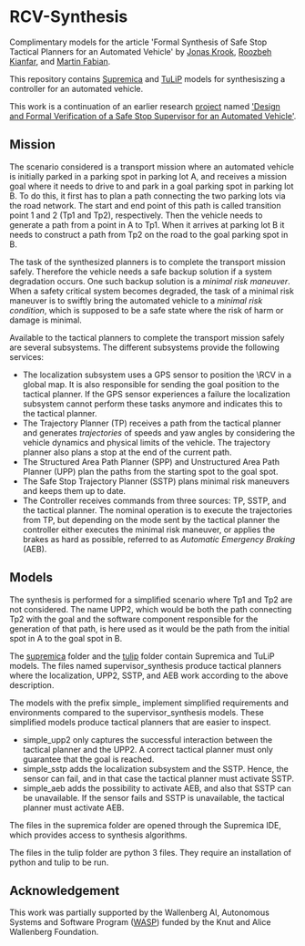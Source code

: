 # RCV-Synthesis

Complimentary models for the article 'Formal Synthesis of Safe Stop Tactical Planners for an Automated Vehicle' by [Jonas Krook](https://www.chalmers.se/en/staff/Pages/krookj.aspx), [Roozbeh Kianfar](https://scholar.google.se/citations?user=OJH6u0MAAAAJ&hl=en), and [Martin Fabian](https://www.chalmers.se/en/staff/Pages/martin-fabian.aspx).

This repository contains [Supremica](https://supremica.org/) and [TuLiP](https://github.com/tulip-control/tulip-control) models for synthesiszing a controller for an automated vehicle.

This work is a continuation of an earlier research [project](https://github.com/krooken/wasp-des-rcv) named ['Design and Formal Verification of a Safe Stop Supervisor for an Automated Vehicle'](https://ieeexplore.ieee.org/document/8793636).

## Mission

The scenario considered is a transport mission where an automated vehicle is initially parked in a parking spot in parking lot A, and receives a mission goal where it needs to drive to and park in a goal parking spot in parking lot B. To do this, it first has to plan a path connecting the two parking lots via the road network. The start and end point of this path is called transition point 1 and 2 (Tp1 and Tp2), respectively. Then the vehicle needs to generate a path from a point in A to Tp1. When it arrives at parking lot B it needs to construct a path from Tp2 on the road to the goal parking spot in B.

The task of the synthesized planners is to complete the transport mission safely. Therefore the vehicle needs a safe backup solution if a system degradation occurs. One such backup solution is a *minimal risk maneuver*. When a safety critical system becomes degraded, the task of a minimal risk maneuver is to swiftly bring the automated vehicle to a *minimal risk condition*, which is supposed to be a safe state where the risk of harm or damage is minimal.

Available to the tactical planners to complete the transport mission safely are several subsystems. The different subsystems provide the following services:
- The localization subsystem uses a GPS sensor to position the \RCV in a global map. It is also responsible for sending the goal position to the tactical planner. If the GPS sensor experiences a failure the localization subsystem cannot perform these tasks anymore and indicates this to the tactical planner.
- The Trajectory Planner (TP) receives a path from the tactical planner and generates *trajectories* of speeds and yaw angles by considering the vehicle dynamics and physical limits of the vehicle. The trajectory planner also plans a stop at the end of the current path.
- The Structured Area Path Planner (SPP) and Unstructured Area Path Planner (UPP) plan the paths from the starting spot to the goal spot.
- The Safe Stop Trajectory Planner (SSTP) plans minimal risk maneuvers and keeps them up to date.
- The Controller receives commands from three sources: TP, SSTP, and the tactical planner. The nominal operation is to execute the trajectories from TP, but depending on the mode sent by the tactical planner the controller either executes the minimal risk maneuver, or applies the brakes as hard as possible, referred to as *Automatic Emergency Braking* (AEB).

## Models

The synthesis is performed for a simplified scenario where Tp1 and Tp2 are not considered. The name UPP2, which would be both the path connecting Tp2 with the goal and the software component responsible for the generation of that path, is here used as it would be the path from the initial spot in A to the goal spot in B.

The [supremica](supremica/) folder and the [tulip](tulip/) folder contain Supremica and TuLiP models. The files named supervisor_synthesis produce tactical planners where the localization, UPP2, SSTP, and AEB work according to the above description.

The models with the prefix simple_ implement simplified requirements and environments compared to the supervisor_synthesis models. These simplified models produce tactical planners that are easier to inspect.
- simple_upp2 only captures the successful interaction between the tactical planner and the UPP2. A correct tactical planner must only guarantee that the goal is reached.
- simple_sstp adds the localization subsystem and the SSTP. Hence, the sensor can fail, and in that case the tactical planner must activate SSTP.
- simple_aeb adds the possibility to activate AEB, and also that SSTP can be unavailable. If the sensor fails and SSTP is unavailable, the tactical planner must activate AEB.

The files in the supremica folder are opened through the Supremica IDE, which provides access to synthesis algorithms.

The files in the tulip folder are python 3 files. They require an installation of python and tulip to be run.

## Acknowledgement

This work was partially supported by the Wallenberg AI, Autonomous Systems and Software Program ([WASP](http://wasp-sweden.org/)) funded by the Knut and Alice Wallenberg Foundation.
